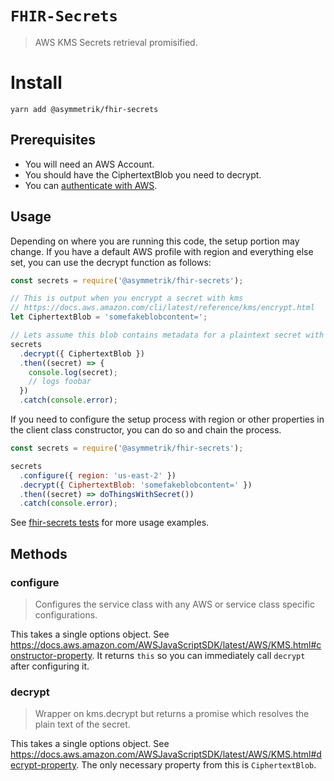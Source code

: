 # `FHIR-Secrets`

> AWS KMS Secrets retrieval promisified.

# Install

```shell
yarn add @asymmetrik/fhir-secrets
```

## Prerequisites

- You will need an AWS Account.
- You should have the CiphertextBlob you need to decrypt.
- You can [authenticate with AWS](https://docs.aws.amazon.com/sdk-for-javascript/v2/developer-guide/setting-credentials-node.html).

## Usage

Depending on where you are running this code, the setup portion may change. If you have a default AWS profile with region and everything else set, you can use the decrypt function as follows:

```javascript
const secrets = require('@asymmetrik/fhir-secrets');

// This is output when you encrypt a secret with kms
// https://docs.aws.amazon.com/cli/latest/reference/kms/encrypt.html
let CiphertextBlob = 'somefakeblobcontent=';

// Lets assume this blob contains metadata for a plaintext secret with value foobar
secrets
  .decrypt({ CiphertextBlob })
  .then((secret) => {
    console.log(secret);
    // logs foobar
  })
  .catch(console.error);
```

If you need to configure the setup process with region or other properties in the client class constructor, you can do so and chain the process.

```javascript
const secrets = require('@asymmetrik/fhir-secrets');

secrets
  .configure({ region: 'us-east-2' })
  .decrypt({ CiphertextBlob: 'somefakeblobcontent=' })
  .then((secret) => doThingsWithSecret())
  .catch(console.error);
```

See [fhir-secrets tests](https://github.com/Asymmetrik/phx-tools/blob/master/packages/fhir-secrets/index.test.js) for more usage examples.

## Methods

### configure

> Configures the service class with any AWS or service class specific configurations.

This takes a single options object. See https://docs.aws.amazon.com/AWSJavaScriptSDK/latest/AWS/KMS.html#constructor-property. It returns `this` so you can immediately call `decrypt` after configuring it.

### decrypt

> Wrapper on kms.decrypt but returns a promise which resolves the plain text of the secret.

This takes a single options object. See https://docs.aws.amazon.com/AWSJavaScriptSDK/latest/AWS/KMS.html#decrypt-property. The only necessary property from this is `CiphertextBlob`.
